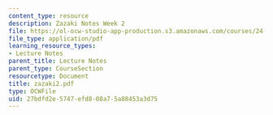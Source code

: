 ```yaml
---
content_type: resource
description: Zazaki Notes Week 2
file: https://ol-ocw-studio-app-production.s3.amazonaws.com/courses/24-942-grammar-of-a-less-familiar-language-spring-2003/27bdfd2e5747efd808a75a88453a3d75_zazaki2.pdf
file_type: application/pdf
learning_resource_types:
- Lecture Notes
parent_title: Lecture Notes
parent_type: CourseSection
resourcetype: Document
title: zazaki2.pdf
type: OCWFile
uid: 27bdfd2e-5747-efd8-08a7-5a88453a3d75
---
```

